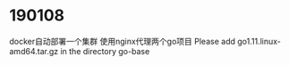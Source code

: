 # 190108
docker自动部署一个集群 使用nginx代理两个go项目
Please add go1.11.linux-amd64.tar.gz in the directory go-base
